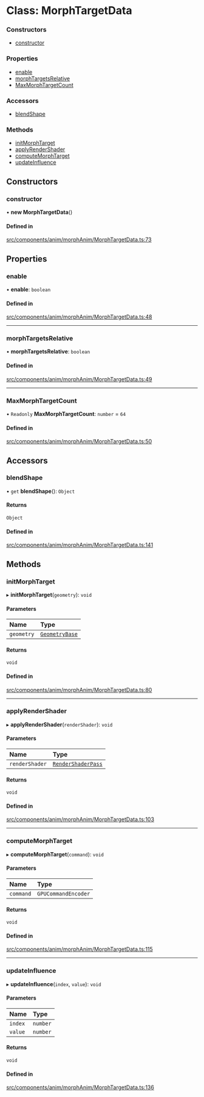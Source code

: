 # Class: MorphTargetData

### Constructors

- [constructor](MorphTargetData.md#constructor)

### Properties

- [enable](MorphTargetData.md#enable)
- [morphTargetsRelative](MorphTargetData.md#morphtargetsrelative)
- [MaxMorphTargetCount](MorphTargetData.md#maxmorphtargetcount)

### Accessors

- [blendShape](MorphTargetData.md#blendshape)

### Methods

- [initMorphTarget](MorphTargetData.md#initmorphtarget)
- [applyRenderShader](MorphTargetData.md#applyrendershader)
- [computeMorphTarget](MorphTargetData.md#computemorphtarget)
- [updateInfluence](MorphTargetData.md#updateinfluence)

## Constructors

### constructor

• **new MorphTargetData**()

#### Defined in

[src/components/anim/morphAnim/MorphTargetData.ts:73](https://github.com/Orillusion/orillusion/blob/main/src/components/anim/morphAnim/MorphTargetData.ts#L73)

## Properties

### enable

• **enable**: `boolean`

#### Defined in

[src/components/anim/morphAnim/MorphTargetData.ts:48](https://github.com/Orillusion/orillusion/blob/main/src/components/anim/morphAnim/MorphTargetData.ts#L48)

___

### morphTargetsRelative

• **morphTargetsRelative**: `boolean`

#### Defined in

[src/components/anim/morphAnim/MorphTargetData.ts:49](https://github.com/Orillusion/orillusion/blob/main/src/components/anim/morphAnim/MorphTargetData.ts#L49)

___

### MaxMorphTargetCount

• `Readonly` **MaxMorphTargetCount**: `number` = `64`

#### Defined in

[src/components/anim/morphAnim/MorphTargetData.ts:50](https://github.com/Orillusion/orillusion/blob/main/src/components/anim/morphAnim/MorphTargetData.ts#L50)

## Accessors

### blendShape

• `get` **blendShape**(): `Object`

#### Returns

`Object`

#### Defined in

[src/components/anim/morphAnim/MorphTargetData.ts:141](https://github.com/Orillusion/orillusion/blob/main/src/components/anim/morphAnim/MorphTargetData.ts#L141)

## Methods

### initMorphTarget

▸ **initMorphTarget**(`geometry`): `void`

#### Parameters

| Name | Type |
| :------ | :------ |
| `geometry` | [`GeometryBase`](GeometryBase.md) |

#### Returns

`void`

#### Defined in

[src/components/anim/morphAnim/MorphTargetData.ts:80](https://github.com/Orillusion/orillusion/blob/main/src/components/anim/morphAnim/MorphTargetData.ts#L80)

___

### applyRenderShader

▸ **applyRenderShader**(`renderShader`): `void`

#### Parameters

| Name | Type |
| :------ | :------ |
| `renderShader` | [`RenderShaderPass`](RenderShaderPass.md) |

#### Returns

`void`

#### Defined in

[src/components/anim/morphAnim/MorphTargetData.ts:103](https://github.com/Orillusion/orillusion/blob/main/src/components/anim/morphAnim/MorphTargetData.ts#L103)

___

### computeMorphTarget

▸ **computeMorphTarget**(`command`): `void`

#### Parameters

| Name | Type |
| :------ | :------ |
| `command` | `GPUCommandEncoder` |

#### Returns

`void`

#### Defined in

[src/components/anim/morphAnim/MorphTargetData.ts:115](https://github.com/Orillusion/orillusion/blob/main/src/components/anim/morphAnim/MorphTargetData.ts#L115)

___

### updateInfluence

▸ **updateInfluence**(`index`, `value`): `void`

#### Parameters

| Name | Type |
| :------ | :------ |
| `index` | `number` |
| `value` | `number` |

#### Returns

`void`

#### Defined in

[src/components/anim/morphAnim/MorphTargetData.ts:136](https://github.com/Orillusion/orillusion/blob/main/src/components/anim/morphAnim/MorphTargetData.ts#L136)
